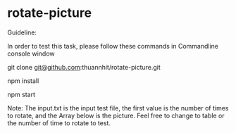 # rotate-picture

Guideline: 

In order to test this task, please follow these commands in Commandline console window

git clone git@github.com:thuannhit/rotate-picture.git

npm install

npm start

Note: The input.txt is the input test file, the first value is the number of times to rotate, and the Array below is the picture. Feel free to change to table or the number of time to rotate to test.
